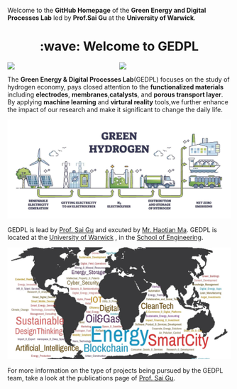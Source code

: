Welcome to the **GitHub Homepage** of the  **Green Energy and Digital Processes Lab** led by **Prof.Sai Gu** at the **University of Warwick**. 

<h1 align="center">:wave: Welcome to GEDPL </h1>


<div style="display: flex; justify-content: space-between; align-items: flex-end;">
  <img src="https://baltictransportjournal.com/assets/files/news/hydrogen-produksjon-ny-eng.gif" width="400" />
  <img src="https://i.imgur.com/JlXPELW.jpg" width="400" /> 
</div>


The **Green Energy & Digital Processes Lab**(GEDPL) focuses on the study of hydrogen economy, pays closed attention to the **functionalized materials** including **electrodes**, **membranes**,**catalysts**, and **porous transport layer**. By applying **machine learning** and **virtural reality** tools,we further enhance the impact of our research and make it significant to change the daily life. 

<!--   GreenHydrogen -->
![My Local Image](./Green-Hydrogen.jpg)

GEDPL is lead by [Prof. Sai Gu](https://scholar.google.com/citations?user=EufoqsMAAAAJ&hl=en&oi=ao) and excuted by [Mr. Haotian Ma](https://github.com/TSdreamer). GEDPL is located at the [University of Warwick](https://warwick.ac.uk/) , in the [School of Engineering](https://warwick.ac.uk/fac/sci/eng/).

<!-- GreenEnergy-->
![My Local Image](./Energy.png)


For more information on the type of projects being pursued by the GEDPL team, take a look at the publications page of [Prof. Sai Gu](https://scholar.google.com/citations?user=EufoqsMAAAAJ&hl=en&oi=ao).




